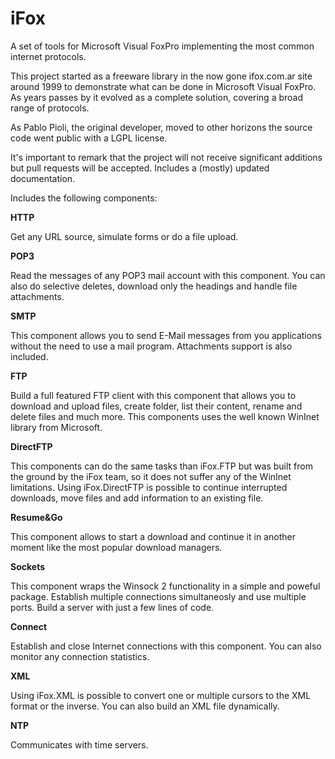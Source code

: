 # iFox
A set of tools for Microsoft Visual FoxPro implementing the most common internet protocols.


This project started as a freeware library in the now gone ifox.com.ar site around 1999 to demonstrate what can be done in Microsoft Visual FoxPro.
As years passes by it evolved as a complete solution, covering a broad range of protocols.

As Pablo Pioli, the original developer, moved to other horizons the source code went public with a LGPL license.

It's important to remark that the project will not receive significant additions but pull requests will be accepted. Includes a (mostly) updated documentation.



Includes the following components:


**HTTP**

Get any URL source, simulate forms or do a file upload. 


**POP3**

Read the messages of any POP3 mail account with this component. You can also do selective deletes, download only the headings and handle file attachments. 


**SMTP**

This component allows you to send E-Mail messages from you applications without the need to use a mail program. Attachments support is also included. 


**FTP**

Build a full featured FTP client with this component that allows you to download and upload files, create folder, list their content, rename and delete files and much more. This components uses the well known WinInet library from Microsoft. 


**DirectFTP**

This components can do the same tasks than iFox.FTP but was built from the ground by the iFox team, so it does not suffer any of the WinInet limitations. Using iFox.DirectFTP is possible to continue interrupted downloads, move files and add information to an existing file. 


**Resume&Go**

This component allows to start a download and continue it in another moment like the most popular download managers. 


**Sockets**

This component wraps the Winsock 2 functionality in a simple and poweful package. Establish multiple connections simultaneosly and use multiple ports. Build a server with just a few lines of code.


**Connect**

Establish and close Internet connections with this component. You can also monitor any connection statistics. 


**XML**

Using iFox.XML is possible to convert one or multiple cursors to the XML format or the inverse. You can also build an XML file dynamically. 


**NTP**

Communicates with time servers.

